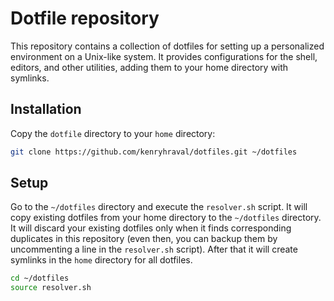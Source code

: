 Dotfile repository
==================

This repository contains a collection of dotfiles for setting up a personalized environment on a Unix-like system. It provides configurations for the shell, editors, and other utilities, adding them to your home directory with symlinks.

## Installation
	
Copy the `dotfile` directory to your `home` directory:

```bash
git clone https://github.com/kenryhraval/dotfiles.git ~/dotfiles
```

## Setup

Go to the `~/dotfiles` directory and execute the `resolver.sh` script. It will copy existing dotfiles from your home directory to the `~/dotfiles` directory. It will discard your existing dotfiles only when it finds corresponding duplicates in this repository (even then, you can backup them by uncommenting a line in the `resolver.sh` script). After that it will create symlinks in the `home` directory for all dotfiles. 

```bash
cd ~/dotfiles
source resolver.sh
```
